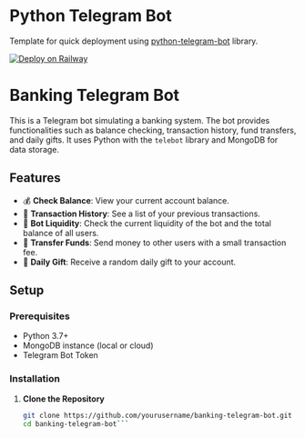 # Python Telegram Bot

Template for quick deployment using [python-telegram-bot](https://github.com/python-telegram-bot/python-telegram-bot) library.

[![Deploy on Railway](https://railway.app/button.svg)](https://railway.app/template/-6JUpc?referralCode=NC4Tt6)

# Banking Telegram Bot

This is a Telegram bot simulating a banking system. The bot provides functionalities such as balance checking, transaction history, fund transfers, and daily gifts. It uses Python with the `telebot` library and MongoDB for data storage.

## Features

- 💰 **Check Balance**: View your current account balance.
- 📜 **Transaction History**: See a list of your previous transactions.
- 🏦 **Bot Liquidity**: Check the current liquidity of the bot and the total balance of all users.
- 💸 **Transfer Funds**: Send money to other users with a small transaction fee.
- 🎁 **Daily Gift**: Receive a random daily gift to your account.

## Setup

### Prerequisites

- Python 3.7+
- MongoDB instance (local or cloud)
- Telegram Bot Token

### Installation

1. **Clone the Repository**

   ```bash
   git clone https://github.com/yourusername/banking-telegram-bot.git
   cd banking-telegram-bot```
